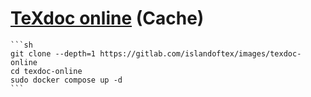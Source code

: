 # [TeXdoc online](https://gitlab.com/islandoftex/images/texdoc-online) (Cache)

````{tab} Docker compose
```sh
git clone --depth=1 https://gitlab.com/islandoftex/images/texdoc-online
cd texdoc-online
sudo docker compose up -d
```
````